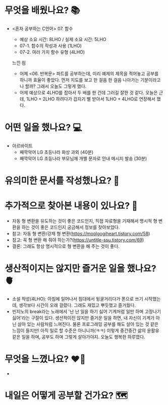 # 무엇을 배웠나요? 📚
- <혼자 공부하는 C언어> 07. 함수
    - 예상 소요 시간: 8LHO / 실제 소요 시간: 5LHO
    - 07-1. 함수의 작성과 사용 (1LHO)
    - 07-2. 여러 가지 함수 유형 (4LHO)

    느낀 점
    - 어제 <06. 반복문> 파트를 공부하는데, 미리 예제의 제목을 적어놓고 공부를 하니까 효율이 좋았다. 먼저 지도를 보고 한 걸음 한 걸음 나아가는 기분이라고나 할까? 그래서 오늘도 그렇게 했다.
    - 어제 예상으로 4LHO를 잡아서 두 배를 한 건데 그러길 잘한 것 같다. 오늘은 근데, 1LHO + 2LHO 하려다가 갑자기 삘 받아서 1LHO + 4LHO로 연장해서 했다.

# 어떤 일을 했나요? 💻
- 아르바이트
    - 째깍악어 LG 초등나라 화상 과외 (40분)
    - 째깍악어 LG 초등나라 부모님께 개별 문자로 안내 메시지 발송 (30분) 

# 유의미한 문서를 작성했나요? 📝

# 추가적으로 찾아본 내용이 있나요? 🌊
- 자동 형 변환을 유도하는 것이 좋은 코드인지, 직접 자료형을 기재해서 명시적 형 변환을 하는 것이 좋은 코드인지 궁금해서 정보를 찾아보았다.
- 참고: 자동 형 변환/강제 형 변환(https://moolgogiheart.tistory.com/58)
- 참고: 꼭 형 변환 해 줘야 하는가?(https://untitle-ssu.tistory.com/69)
- 결론: 그래도 항상 명시적으로 형 변환을 해 주는 것이 좋다.

# 생산적이지는 않지만 즐거운 일을 했나요? 🫀
- 소설 작성(4LHO): 아침에 일어나서 침대에서 뒹굴거리다가 폰으로 쓰기 시작했는데, 생각보다 시간이 오래 걸렸다. 그래도 재밌고 뿌듯했고 즐거웠다.
- 빈지노의 break라는 노래에서 '난 난 일을 하기 싫어 기계처럼 일만 하며 고장나기 싫어'라는 구절이 있다. 생산적이진 않지만 즐거운 일을 하면, 내 자신이 기계가 아닌 살아 있는 사람처럼 느껴진다. 물론 프로그래밍 공부를 해도 살아 있는 것 같은 느낌이 들지만! 아직 일로 할 수준은 아니니까(ㅋㅋ) 이렇게 중간중간 삶의 윤활유 같은 일을 하며, 공부도 하며 그렇게 살아가야지. 오늘도 행복한 하루였다.

# 무엇을 느꼈나요? ❤️‍🔥
- 

# 내일은 어떻게 공부할 건가요? 🗺